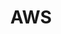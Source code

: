 ---
title: "AWS"
layout: index.njk
category: TechSavvy
parent: /TechSavvy/
parentTitle: Tech Savvy
---